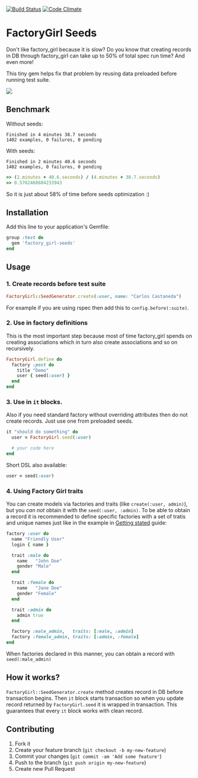 [![Build Status](https://travis-ci.org/evrone/factory_girl-seeds.svg?branch=master)](https://travis-ci.org/evrone/factory_girl-seeds)
[![Code Climate](https://codeclimate.com/github/evrone/factory_girl-seeds.png)](https://codeclimate.com/github/evrone/factory_girl-seeds)

# FactoryGirl Seeds

Don't like factory_girl because it is slow? Do you know that creating records in DB through factory_girl can take up to 50% of total spec run time? And even more!

This tiny gem helps fix that problem by reusing data preloaded before running test suite.

![](seed.jpg)

## Benchmark

Without seeds:

```
Finished in 4 minutes 38.7 seconds
1402 examples, 0 failures, 0 pending
```

With seeds:

```
Finished in 2 minutes 40.6 seconds
1402 examples, 0 failures, 0 pending
```

```ruby
>> (2.minutes + 40.6.seconds) / (4.minutes + 38.7.seconds)
=> 0.5762468604233943
```

So it is just about 58% of time before seeds optimization :)

## Installation

Add this line to your application's Gemfile:

```ruby
group :test do
  gem 'factory_girl-seeds'
end
```

## Usage

### 1. Create records before test suite

```ruby
FactoryGirl::SeedGenerator.create(:user, name: "Carlos Castaneda")
```

For example if you are using rspec then add this to ```config.before(:suite)```.

### 2. Use in factory definitions

This is the most important step because most of time factory_girl spends on creating associations which in turn also create associations and so on recursively.

```ruby
FactoryGirl.define do
  factory :post do
    title "Demo"
    user { seed(:user) }
  end
end
```

### 3. Use in `it` blocks.

Also if you need standard factory without overriding attributes then do not create records. Just use one from preloaded seeds.

```ruby
it "should do something" do
  user = FactoryGirl.seed(:user)

  # your code here
end
```

Short DSL also available:

```ruby
user = seed(:user)
```

### 4. Using Factory Girl traits

You can create models via factories and traits (like `create(:user, admin)`), but you *can not* obtain it with the `seed(:user, :admin)`. To be able to obtain a record it is recommended to define specific factories with a set of tratis and unique names just like in the example in [Getting stated](https://github.com/thoughtbot/factory_girl/blob/master/GETTING_STARTED.md#traits) guide:

```ruby
factory :user do
  name "Friendly User"
  login { name }

  trait :male do
    name   "John Doe"
    gender "Male"
  end

  trait :female do
    name   "Jane Doe"
    gender "Female"
  end

  trait :admin do
    admin true
  end

  factory :male_admin,   traits: [:male, :admin]
  factory :female_admin, traits: [:admin, :female]
end
```

When factories declared in this manner, you can obtain a record with `seed(:male_admin)`

## How it works?

```FactoryGirl::SeedGenerator.create``` method creates record in DB before transaction begins. Then ```it``` block starts transaction so when you update record returned by ```FactoryGirl.seed``` it is wrapped in transaction. This guarantees that every ```it``` block works with clean record.

## Contributing

1. Fork it
2. Create your feature branch (`git checkout -b my-new-feature`)
3. Commit your changes (`git commit -am 'Add some feature'`)
4. Push to the branch (`git push origin my-new-feature`)
5. Create new Pull Request

